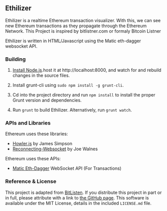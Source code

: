 ## Ethilizer ##
Ethilizer is a realtime Ethereum transaction visualizer. With this, we can see new Ethereum transactions as they propagate through the Ethereum Network. This Project is inspired by bitlistner.com or formaly Bitcoin Listner

Ethilizer is written in HTML/Javascript using the Matic eth-dagger websocket API.

### Building ###

1. [Install Node.js](https://nodejs.org/download/).host it at http://localhost:8000, and watch for and rebuild changes in the source files.

2. Install grunt-cli using `sudo npm install -g grunt-cli`.

2. Cd into the project directory and run `npm install` to install the proper Grunt version and dependencies.

3. Run `grunt` to build Ethilizer. Alternatively, run `grunt watch`. 

### APIs and Libraries ###

Ethereum uses these libraries:

* [Howler.js](http://goldfirestudios.com/blog/104/howler.js-Modern-Web-Audio-Javascript-Library) by James Simpson
* [Reconnecting-Websocket](https://github.com/joewalnes/reconnecting-websocket) by Joe Walnes

Ethereum uses these APIs:

* [Matic Eth-Dagger](https://matic.network/dagger) WebSocket API (For Transactions)

### Reference & License ###
This project is adapted from [BitListen](https://github.com/MaxLaumeister/bitlisten). If you distribute this project in part or in full, please attribute with a link to [the GitHub page](https://github.com/MaxLaumeister/bitlisten). This software is available under the MIT License, details in the included `LICENSE.md` file. 
